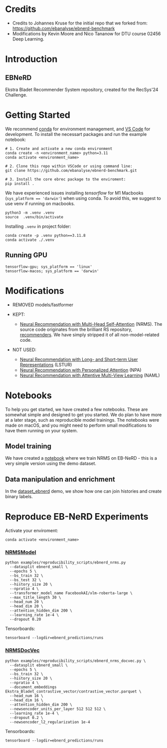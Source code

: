 # Credits

- Credits to Johannes Kruse for the initial repo that we forked from: https://github.com/ebanalyse/ebnerd-benchmark
- Modifications by Kevin Moore and Nico Tananow for DTU course 02456 Deep Learning.

# Introduction

## EBNeRD

Ekstra Bladet Recommender System repository, created for the RecSys'24 Challenge.

# Getting Started

We recommend [conda](https://docs.conda.io/projects/conda/en/latest/glossary.html#conda-environment) for environment management, and [VS Code](https://code.visualstudio.com/) for development. To install the necessart packages and run the example notebook:

```
# 1. Create and activate a new conda environment
conda create -n <environment_name> python=3.11
conda activate <environment_name>

# 2. Clone this repo within VSCode or using command line:
git clone https://github.com/ebanalyse/ebnerd-benchmark.git

# 3. Install the core ebrec package to the enviroment:
pip install .
```

We have experienced issues installing _tensorflow_ for M1 Macbooks (`sys_platform == 'darwin'`) when using conda. To avoid this, we suggest to use venv if running on macbooks.

```
python3 -m .venv .venv
source  .venv/bin/activate
```

Installing `.venv` in project folder:

```
conda create -p .venv python==3.11.8
conda activate ./.venv
```

## Running GPU

```
tensorflow-gpu; sys_platform == 'linux'
tensorflow-macos; sys_platform == 'darwin'
```

# Modifications

- REMOVED models/fastformer

- KEPT:

  - [Neural Recommendation with Multi-Head Self-Attention](https://aclanthology.org/D19-1671/) (NRMS).
    The source code originates from the brilliant RS repository, [recommenders](https://github.com/recommenders-team/recommenders). We have simply stripped it of all non-model-related code.

- NOT USED:
  - [Neural Recommendation with Long- and Short-term User Representations](https://aclanthology.org/P19-1033/) (LSTUR)
  - [Neural Recommendation with Personalized Attention](https://arxiv.org/abs/1907.05559) (NPA)
  - [Neural Recommendation with Attentive Multi-View Learning](https://arxiv.org/abs/1907.05576) (NAML)

# Notebooks

To help you get started, we have created a few notebooks. These are somewhat simple and designed to get you started. We do plan to have more at a later stage, such as reproducible model trainings.
The notebooks were made on macOS, and you might need to perform small modifications to have them running on your system.

## Model training

We have created a [notebook](https://github.com/ebanalyse/ebnerd-benchmark/blob/main/examples/00_quick_start/nrms_ebnerd.ipynb) where we train NRMS on EB-NeRD - this is a very simple version using the demo dataset.

## Data manipulation and enrichment

In the [dataset_ebnerd](https://github.com/ebanalyse/ebnerd-benchmark/blob/main/examples/00_quick_start/dataset_ebnerd.ipynb) demo, we show how one can join histories and create binary labels.

# Reproduce EB-NeRD Experiments

Activate your enviroment:

```
conda activate <environment_name>
```

### [NRMSModel](https://github.com/ebanalyse/ebnerd-benchmark/blob/main/src/ebrec/models/newsrec/nrms.py)

```
python examples/reproducibility_scripts/ebnerd_nrms.py
  --datasplit ebnerd_small \
  --epochs 5 \
  --bs_train 32 \
  --bs_test 32 \
  --history_size 20 \
  --npratio 4 \
  --transformer_model_name FacebookAI/xlm-roberta-large \
  --max_title_length 30 \
  --head_num 20 \
  --head_dim 20 \
  --attention_hidden_dim 200 \
  --learning_rate 1e-4 \
  --dropout 0.20
```

Tensorboards:

```
tensorboard --logdir=ebnerd_predictions/runs
```

### [NRMSDocVec](https://github.com/ebanalyse/ebnerd-benchmark/blob/main/src/ebrec/models/newsrec/nrms_docvec.py)

```
python examples/reproducibility_scripts/ebnerd_nrms_docvec.py \
  --datasplit ebnerd_small \
  --epochs 5 \
  --bs_train 32 \
  --history_size 20 \
  --npratio 4 \
  --document_embeddings Ekstra_Bladet_contrastive_vector/contrastive_vector.parquet \
  --head_num 16 \
  --head_dim 16 \
  --attention_hidden_dim 200 \
  --newsencoder_units_per_layer 512 512 512 \
  --learning_rate 1e-4 \
  --dropout 0.2 \
  --newsencoder_l2_regularization 1e-4
```

Tensorboards:

```
tensorboard --logdir=ebnerd_predictions/runs
```
